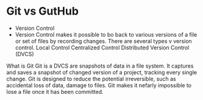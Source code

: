 # Git vs GutHub

- Version Control
- Version Control makes it possible to bo back to various versions of a file or set of files by recording changes. 
There are several types v version control.
Local Control
Centralized Control
Distributed Version Control (DVCS)

What is Git
Git is a DVCS are snapshots of data in a file system. It captures and saves a snapshot of changed version of a project, tracking every single change.
Git is designed to reduce the potential irreversible, such as accidental loss of data, damage to files. Git makes it nefarly impossible to lose a file once it has been committed.

